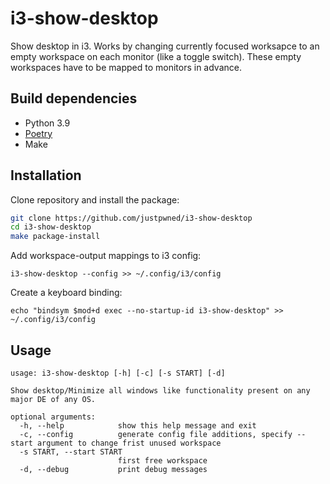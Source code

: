 # i3-show-desktop
Show desktop in i3. Works by changing currently focused worksapce to an empty workspace on each monitor (like a toggle switch). These empty workspaces have to be mapped to monitors in advance.

## Build dependencies
- Python 3.9
- [Poetry](https://python-poetry.org/)
- Make

## Installation
Clone repository and install the package:
```bash
git clone https://github.com/justpwned/i3-show-desktop
cd i3-show-desktop
make package-install
```
Add workspace-output mappings to i3 config:
```
i3-show-desktop --config >> ~/.config/i3/config
```
Create a keyboard binding:
```
echo "bindsym $mod+d exec --no-startup-id i3-show-desktop" >> ~/.config/i3/config
```

## Usage
```
usage: i3-show-desktop [-h] [-c] [-s START] [-d]

Show desktop/Minimize all windows like functionality present on any major DE of any OS.

optional arguments:
  -h, --help            show this help message and exit
  -c, --config          generate config file additions, specify --start argument to change frist unused workspace
  -s START, --start START
                        first free workspace
  -d, --debug           print debug messages
```
